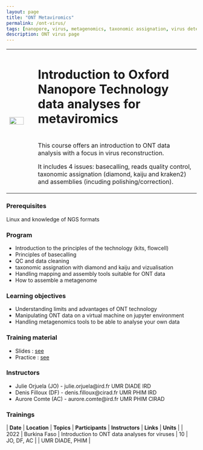 ```yaml
---
layout: page
title: "ONT Metaviromics"
permalink: /ont-virus/
tags: [nanopore, virus, metagenomics, taxonomic assignation, virus detection]
description: ONT virus page
---
```

<table class="table-contact">
<tr>
<td width="15%"><img width="80%" src="{{ site.url }}/images/trainings-ont.png" alt="" />
</td>
<td>
<h1> Introduction to Oxford Nanopore Technology data analyses for metaviromics</h1><br />
This course offers an introduction to ONT data analysis with a focus in virus reconstruction. 

It includes 4 issues: basecalling, reads quality control, taxonomic assignation (diamond, kaiju and kraken2) and assemblies (incuding polishing/correction).
</td>
</tr>
</table>

### Prerequisites
Linux and knowledge of NGS formats 
<div id="colonne1">
<h3>Program</h3>
<ul>
<li>Introduction to the principles of the technology (kits, flowcell)</li>
<li>Principles of basecalling</li>
<li>QC and data cleaning</li>
<li>taxonomic assignation with diamond and kaiju and vizualisation</li>
<li>Handling mapping and assembly tools suitable for ONT data</li>
<li>How to assemble a metagenome</li>
</ul>
</div>


<div id="colonne2">
<h3>Learning objectives</h3>
<ul>
<li>Understanding limits and advantages of ONT technology</li>
<li>Manipulating ONT data on a virtual machine on jupyter environment</li>
<li>Handling metagenomics tools to be able to analyse your own data</li> 
</ul>
</div>


<div id="colonne3">
<h3>Training material</h3>
<ul>
<li>Slides : <a target="_blank" href="https://github.com/SouthGreenPlatform/training_ONT_teaching/tree/2022/slides">see</a></li>
<li>Practice : <a target="_blank" href="https://github.com/SouthGreenPlatform/training_ONT_teaching/tree/2022">see</a> </li>
</ul>
</div>

<div id="nextInline" class="clearfix">
<h3>Instructors</h3>
<ul>
    <li>Julie Orjuela (JO) - julie.orjuela@ird.fr UMR DIADE IRD </li>
    <li>Denis Filloux (DF) - denis.filloux@cirad.fr UMR PHIM IRD </li>
    <li>Aurore Comte (AC) - aurore.comte@ird.fr UMR PHIM CIRAD </li>
</ul>
</div>

### Trainings
 
| **Date** | **Location** | **Topics** | **Participants** | **Instructors** | **Links** | **Units** |
| 2022 | Burkina Faso |  Introduction to ONT data analyses for viruses | 10 | JO, DF, AC | | UMR DIADE, PHIM  |
